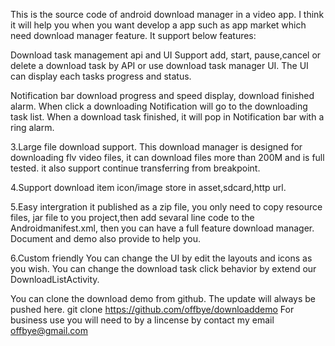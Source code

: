 This is the source code of  android download manager in a video app. I think it will help you when you want develop a app such as app market which need download manager feature. It support below features:

Download task management api and UI Support add, start, pause,cancel or delete a download task by API or use download task manager UI. The UI can display each tasks progress and status.

Notification bar download progress and speed display, download finished alarm. When click a downloading Notification will go to the downloading task list. When a download task finished, it will pop in Notification bar with a ring alarm.

3.Large file download support. This download manager is designed for downloading flv video files, it can download files more than 200M and is full tested. it also support continue transferring from breakpoint.

4.Support download item icon/image store in asset,sdcard,http url.

5.Easy intergration it published as a zip file, you only need to copy resource files, jar file to you project,then add sevaral line code to the Androidmanifest.xml, then you can have a full feature download manager. Document and demo also provide to help you.

6.Custom friendly You can change the UI by edit the layouts and icons as you wish. You can change the download task click behavior by extend our DownloadListActivity.

You can clone the download demo from github. The update will always be pushed here. git clone https://github.com/offbye/downloaddemo For business use you will need to by a lincense by contact my email offbye@gmail.com

